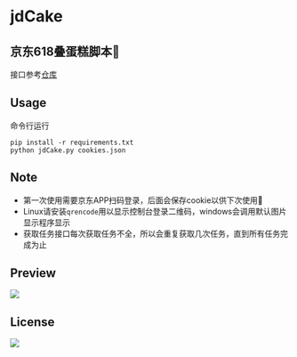 # jdCake
## 京东618叠蛋糕脚本📜
接口参考[仓库](https://github.com/zarkin404/sweater/tree/master/jingdong/2020_cake_baker)  
## Usage
命令行运行
```
pip install -r requirements.txt
python jdCake.py cookies.json
```
## Note
- 第一次使用需要京东APP扫码登录，后面会保存cookie以供下次使用🍪
- Linux请安装`qrencode`用以显示控制台登录二维码，windows会调用默认图片显示程序显示
- 获取任务接口每次获取任务不全，所以会重复获取几次任务，直到所有任务完成为止
## Preview
![](https://github.com/Ri773r/jdCake/blob/master/jdCake_preview.png)
## License
![](https://img.shields.io/badge/License-MIT-blue.svg)